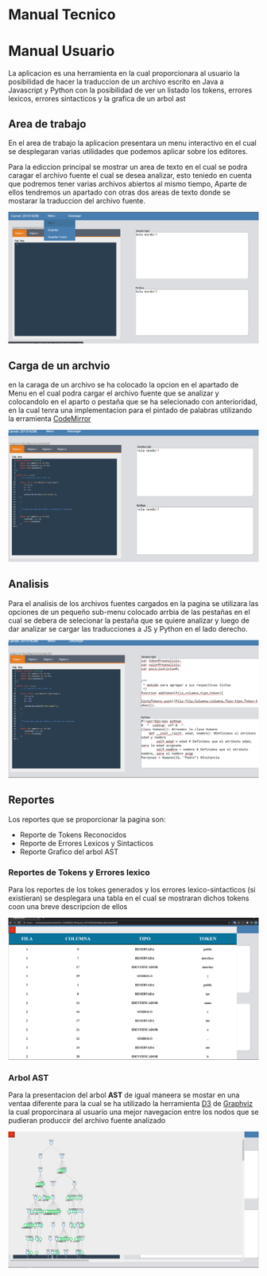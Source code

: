 # Manual Tecnico

# Manual Usuario

La aplicacion es una herramienta en la cual proporcionara al usuario la posibilidad de hacer la traduccion de un archivo escrito en Java a Javascript y Python con la posibilidad de ver un listado los tokens, errores lexicos, errores sintacticos y la grafica de un arbol ast


## Area de trabajo

En el area de trabajo la aplicacion presentara un menu 
interactivo en el cual se desplegaran varias utilidades que podemos aplicar sobre los editores.

Para la ediccion principal se mostrar un area de texto en el cual se podra caragar el archivo fuente el cual se desea analizar, esto teniedo en cuenta que podremos tener varias archivos abiertos al mismo tiempo, Aparte de ellos tendremos un apartado con otras dos areas de texto donde se mostarar la traduccion del archivo fuente.

![Principal](https://github.com/hr9457/OLC1_Proyecto2_201314296/blob/master/Capturas/Principal.PNG)

## Carga de un archvio

en la caraga de un archivo se ha colocado la opcion en el apartado de Menu en el cual podra cargar el archivo fuente que se analizar y colocandolo en el aparto o pestaña que se ha selecionado con anterioridad, en la cual tenra una implementacion para el pintado de palabras utilizando la erramienta [CodeMirror](https://codemirror.net/)

![Carga](https://github.com/hr9457/OLC1_Proyecto2_201314296/blob/master/Capturas/Carga.PNG)

## Analisis

Para el analisis de los archivos fuentes cargados en la pagina se utilizara las opciones de un pequeño sub-menu colocado arrbia de las pestañas en el cual se debera de selecionar la pestaña que se quiere analizar y luego de dar analizar se cargar las traducciones a JS y Python en el lado derecho.

![Analisis](https://github.com/hr9457/OLC1_Proyecto2_201314296/blob/master/Capturas/Analisis.PNG)


## Reportes

Los reportes que se proporcionar la pagina son:

* Reporte de Tokens Reconocidos
* Reporte de Errores Lexicos y Sintacticos
* Reporte Grafico del arbol AST

### Reportes de Tokens y Errores lexico

Para los reportes de los tokes generados y los errores lexico-sintacticos (si existieran) se desplegara una tabla en el cual se mostraran dichos tokens coon una breve descripcion de ellos 

![Reportes](https://github.com/hr9457/OLC1_Proyecto2_201314296/blob/master/Capturas/Tokens.PNG)

### Arbol AST

Para la presentacion del arbol **AST** de igual maneera se mostar en una ventaa diferente para la cual se ha utilizado la herramienta [D3](https://github.com/magjac/d3-graphviz) de [Graphviz](https://www.graphviz.org/resources/) la cual proporcinara al usuario una mejor navegacion entre los nodos que se pudieran produccir del archivo fuente analizado

![Arbol](https://github.com/hr9457/OLC1_Proyecto2_201314296/blob/master/Capturas/ast.PNG)